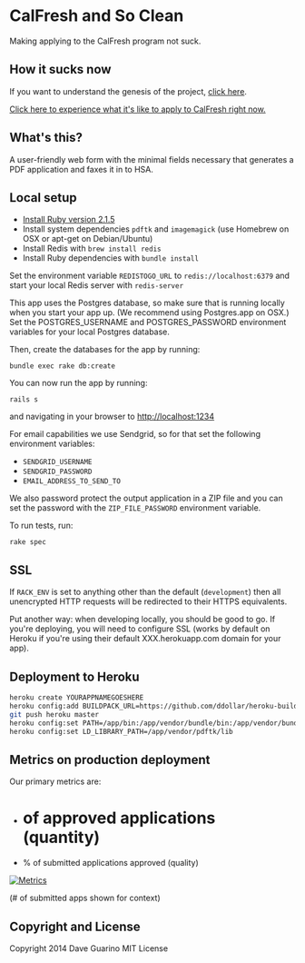 # CalFresh and So Clean

Making applying to the CalFresh program not suck.

## How it sucks now

If you want to understand the genesis of the project, [click here](https://github.com/codeforamerica/health-project-ideas/issues/6).

[Click here to experience what it's like to apply to CalFresh right now.](http://codeforamerica.github.io/citizen-onboard/calfresh/)

## What's this?

A user-friendly web form with the minimal fields necessary that generates a PDF application and faxes it in to HSA.

## Local setup

- [Install Ruby version 2.1.5](https://github.com/codeforamerica/howto/blob/master/Ruby.md)
- Install system dependencies `pdftk` and `imagemagick` (use Homebrew on OSX or apt-get on Debian/Ubuntu)
- Install Redis with `brew install redis`
- Install Ruby dependencies with `bundle install`

Set the environment variable `REDISTOGO_URL` to `redis://localhost:6379` and start your local Redis server with `redis-server`

This app uses the Postgres database, so make sure that is running locally when you start your app up. (We recommend using Postgres.app on OSX.) Set the POSTGRES_USERNAME and POSTGRES_PASSWORD environment variables for your local Postgres database.

Then, create the databases for the app by running:

```
bundle exec rake db:create
```

You can now run the app by running:

```
rails s
```

and navigating in your browser to [http://localhost:1234](http://localhost:1234)

For email capabilities we use Sendgrid, so for that set the following environment variables:

- `SENDGRID_USERNAME`
- `SENDGRID_PASSWORD`
- `EMAIL_ADDRESS_TO_SEND_TO`

We also password protect the output application in a ZIP file and you can set the password with the `ZIP_FILE_PASSWORD` environment variable.

To run tests, run:

```
rake spec
```

## SSL

If `RACK_ENV` is set to anything other than the default (`development`) then all unencrypted HTTP requests will be redirected to their HTTPS equivalents.

Put another way: when developing locally, you should be good to go. If you're deploying, you will need to configure SSL (works by default on Heroku if you're using their default XXX.herokuapp.com domain for your app).

## Deployment to Heroku

```bash
heroku create YOURAPPNAMEGOESHERE
heroku config:add BUILDPACK_URL=https://github.com/ddollar/heroku-buildpack-multi.git
git push heroku master
heroku config:set PATH=/app/bin:/app/vendor/bundle/bin:/app/vendor/bundle/ruby/2.1.0/bin:/usr/local/bin:/usr/bin:/bin:/app/vendor/pdftk/bin
heroku config:set LD_LIBRARY_PATH=/app/vendor/pdftk/lib
```

## Metrics on production deployment
Our primary metrics are:
- # of approved applications (quantity)
- % of submitted applications approved (quality)

[![Metrics](https://plot.ly/~lippytak/189.png)](http://keep-it-clean-metrics.herokuapp.com/)

(# of submitted apps shown for context)

## Copyright and License

Copyright 2014 Dave Guarino
MIT License
